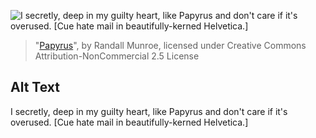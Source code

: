 ![I secretly, deep in my guilty heart, like Papyrus and don't care if it's overused. \[Cue hate mail in beautifully-kerned Helvetica.\]](https://imgs.xkcd.com/comics/papyrus.png)
> "[Papyrus](https://xkcd.com/590/)", by Randall Munroe, licensed under Creative Commons Attribution-NonCommercial 2.5 License

## Alt Text
I secretly, deep in my guilty heart, like Papyrus and don't care if it's overused. \[Cue hate mail in beautifully-kerned Helvetica.\]
